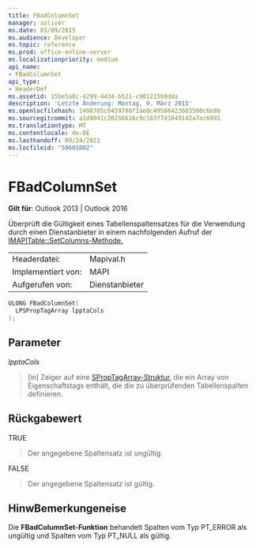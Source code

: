 ```yaml
---
title: FBadColumnSet
manager: soliver
ms.date: 03/09/2015
ms.audience: Developer
ms.topic: reference
ms.prod: office-online-server
ms.localizationpriority: medium
api_name:
- FBadColumnSet
api_type:
- HeaderDef
ms.assetid: 15be5a8c-4299-4434-b521-c901215b9dda
description: 'Letzte Änderung: Montag, 9. März 2015'
ms.openlocfilehash: 1498705c0459798f1ae8c49586423603500c6e8b
ms.sourcegitcommit: a1d9041c20256616c9c183f7d1049142a7ac6991
ms.translationtype: MT
ms.contentlocale: de-DE
ms.lasthandoff: 09/24/2021
ms.locfileid: "59601002"
---
```

# <a name="fbadcolumnset"></a>FBadColumnSet

  
  
**Gilt für**: Outlook 2013 | Outlook 2016 
  
Überprüft die Gültigkeit eines Tabellenspaltensatzes für die Verwendung durch einen Dienstanbieter in einem nachfolgenden Aufruf der [IMAPITable::SetColumns-Methode.](imapitable-setcolumns.md) 
  
|||
|:-----|:-----|
|Headerdatei:  <br/> |Mapival.h  <br/> |
|Implementiert von:  <br/> |MAPI  <br/> |
|Aufgerufen von:  <br/> |Dienstanbieter  <br/> |
   
```cpp
ULONG FBadColumnSet(
  LPSPropTagArray lpptaCols
);
```

## <a name="parameters"></a>Parameter

 _lpptaCols_
  
> [in] Zeiger auf eine [SPropTagArray-Struktur,](sproptagarray.md) die ein Array von Eigenschaftstags enthält, die die zu überprüfenden Tabellenspalten definieren. 
    
## <a name="return-value"></a>Rückgabewert

TRUE 
  
> Der angegebene Spaltensatz ist ungültig. 
    
FALSE 
  
> Der angegebene Spaltensatz ist gültig.
    
## <a name="remarks"></a>HinwBemerkungeneise

Die **FBadColumnSet-Funktion** behandelt Spalten vom Typ PT_ERROR als ungültig und Spalten vom Typ PT_NULL als gültig. 
  


